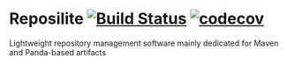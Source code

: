 # Reposilite [![Build Status](https://travis-ci.org/panda-lang/Reposilite.svg?branch=master)](https://travis-ci.org/Panda-Programming-Language/Reposilite) [![codecov](https://codecov.io/gh/Panda-Programming-Language/Reposilite/branch/master/graph/badge.svg)](https://codecov.io/gh/Panda-Programming-Language/Reposilite)

Lightweight repository management software mainly dedicated for Maven and Panda-based artifacts
